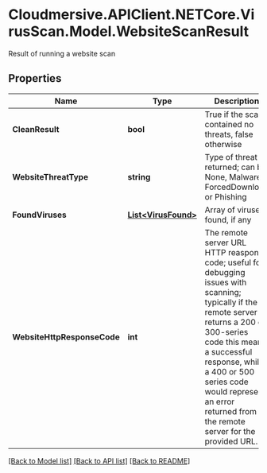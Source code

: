 # Cloudmersive.APIClient.NETCore.VirusScan.Model.WebsiteScanResult
Result of running a website scan

## Properties

Name | Type | Description | Notes
------------ | ------------- | ------------- | -------------
**CleanResult** | **bool** | True if the scan contained no threats, false otherwise | [optional] 
**WebsiteThreatType** | **string** | Type of threat returned; can be None, Malware, ForcedDownload or Phishing | [optional] 
**FoundViruses** | [**List&lt;VirusFound&gt;**](VirusFound.md) | Array of viruses found, if any | [optional] 
**WebsiteHttpResponseCode** | **int** | The remote server URL HTTP reasponse code; useful for debugging issues with scanning; typically if the remote server returns a 200 or 300-series code this means a successful response, while a 400 or 500 series code would represent an error returned from the remote server for the provided URL. | [optional] 

[[Back to Model list]](../README.md#documentation-for-models) [[Back to API list]](../README.md#documentation-for-api-endpoints) [[Back to README]](../README.md)


